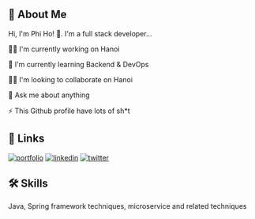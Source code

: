 
## 🚀 About Me
Hi, I'm Phi Ho! 👋. 
I'm a full stack developer...

👩‍💻 I'm currently working on Hanoi

🧠 I'm currently learning Backend & DevOps

👯‍♀️ I'm looking to collaborate on Hanoi

💬 Ask me about anything

⚡️ This Github profile have lots of sh*t

## 🔗 Links
[![portfolio](https://img.shields.io/badge/my_portfolio-000?style=for-the-badge&logo=ko-fi&logoColor=white)](https://katherineoelsner.com/)
[![linkedin](https://img.shields.io/badge/linkedin-0A66C2?style=for-the-badge&logo=linkedin&logoColor=white)](https://www.linkedin.com/in/phihs)
[![twitter](https://img.shields.io/badge/twitter-1DA1F2?style=for-the-badge&logo=twitter&logoColor=white)](https://twitter.com/hosyphi)


## 🛠 Skills
Java, Spring framework techniques, microservice and related techniques

